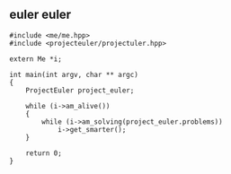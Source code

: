 euler euler
----------------

    #include <me/me.hpp>
    #include <projecteuler/projectuler.hpp>
    
    extern Me *i;
    
    int main(int argv, char ** argc)
    {
    	ProjectEuler project_euler;
    
    	while (i->am_alive())
    	{
    	    while (i->am_solving(project_euler.problems))
    	    	i->get_smarter();
    	}
    	
    	return 0;
    }

